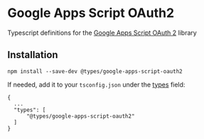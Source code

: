 # Google Apps Script OAuth2

Typescript definitions for the [Google Apps Script OAuth 2](https://github.com/googleworkspace/apps-script-oauth2) library

## Installation

```
npm install --save-dev @types/google-apps-script-oauth2
```

If needed, add it to your `tsconfig.json` under the [types](https://www.typescriptlang.org/tsconfig#types) field: 

```
{
  ...
  "types": [
      "@types/google-apps-script-oauth2"
  ]
}
```

